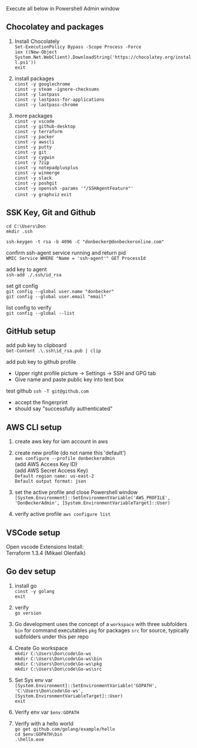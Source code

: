 Execute all below in Powershell Admin window

## Chocolatey and packages

1. Install Chocolately  
`Set-ExecutionPolicy Bypass -Scope Process -Force`  
`iex ((New-Object System.Net.WebClient).DownloadString('https://chocolatey.org/install.ps1'))`  
`exit`  

1. install packages    
`cinst -y googlechrome`  
`cinst -y steam -ignore-checksums`  
`cinst -y lastpass`  
`cinst -y lastpass-for-applications`  
`cinst -y lastpass-chrome`  

1. more packages  
`cinst -y vscode`  
`cinst -y github-desktop`  
`cinst -y terraform`  
`cinst -y packer`  
`cinst -y awscli`  
`cinst -y putty`  
`cinst -y git`  
`cinst -y cygwin`  
`cinst -y 7zip`  
`cinst -y notepadplusplus`  
`cinst -y winmerge`  
`cinst -y slack`  
`cinst -y poshgit`  
`cinst -y openssh -params '"/SSHAgentFeature"'`  
`cinst -y graphviz`
`exit`  

## SSK Key, Git and Github 
`cd C:\Users\Don`   
`mkdir .ssh`    

`ssh-keygen -t rsa -b 4096 -C "donbecker@donbeckeronline.com"`   

confirm ssh-agent service running and return pid  
`WMIC Service WHERE "Name = 'ssh-agent'" GET ProcessId`  

add key to agent  
`ssh-add ./.ssh/id_rsa`  

set git config   
`git config --global user.name "donbecker"`  
`git config --global user.email "email"`  

list config to verify   
`git config --global --list`  

## GitHub setup

add pub key to clipboard  
`Get-Content .\.ssh\id_rsa.pub | clip`  

add pub key to github profile  
* Upper right profile picture -> Settings -> SSH and GPG tab
* Give name and paste public key into text box

test github
`ssh -T git@github.com`
* accept the fingerprint
* should say "successfully authenticated"




## AWS CLI setup
1. create aws key for iam account in aws  

1. create new profile (do not name this 'default')  
`aws configure --profile donbeckeradmin`  
(add AWS Access Key ID)  
(add AWS Secret Access Key)  
`Default region name: us-east-2`  
`Default output format: json`  

1. set the active profile and close Powershell window
`[System.Environment]::SetEnvironmentVariable('AWS_PROFILE', 'DonBeckerAdmin', [System.EnvironmentVariableTarget]::User)`  

1. verify active profile
`aws configure list`  


## VSCode setup

Open vscode
Extensions
Install:   
Terraform 1.3.4 (Mikael Olenfalk)

## Go dev setup

1. install go  
`cinst -y golang`  
`exit`  

1. verify  
`go version`

1. Go development uses the concept of a `workspace` with three subfolders
`bin` for command executables
`pkg` for packages
`src` for source, typically subfolders under this per repo

1. Create Go workspace  
`mkdir C:\Users\Don\code\Go-ws`  
`mkdir C:\Users\Don\code\Go-ws\bin`  
`mkdir C:\Users\Don\code\Go-ws\pkg`  
`mkdir C:\Users\Don\code\Go-ws\src`  

1. Set Sys env var  
`[System.Environment]::SetEnvironmentVariable('GOPATH', 'C:\Users\Don\code\Go-ws', [System.EnvironmentVariableTarget]::User)`  
`exit`

1. Verify env var
`$env:GOPATH`

1. Verify with a hello world  
`go get github.com/golang/example/hello`  
`cd $env:GOPATH\bin`  
`.\hello.exe`  

